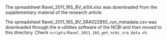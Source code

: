 
The spreadsheet Ravel_2011_16S_BV_st04.xlsx was downloaded from
the supplementary material of the research article.

The spreadsheet Ravel_2011_16S_BV_SRA022855_run_metadata.csv was downloaded
through the e-utilities software of the NCBI and then moved to this directory.
Check
`scripts/Ravel_2011_16S_get_ncbi_sra_data.sh`.


